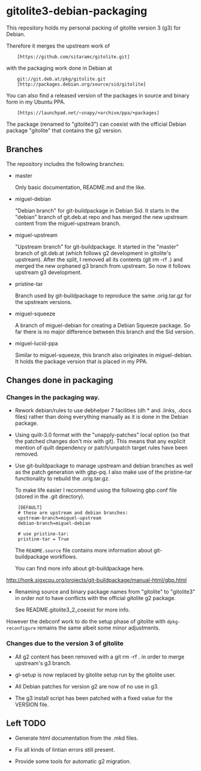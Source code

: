 gitolite3-debian-packaging
==========================

This repository holds my personal packing of gitolite version 3 (g3)
for Debian.  

Therefore it merges the upstream work of 

        [https://github.com/sitaramc/gitolite.git]

with the packaging work done in Debian at

        git://git.deb.at/pkg/gitolite.git
        [http://packages.debian.org/source/sid/gitolite]

You can also find a released version of the packages in source and
binary form in my Ubuntu PPA.

        [https://launchpad.net/~snapy/+archive/ppa/+packages]

The package (renamed to "gitolite3") can coexist with the official
Debian package "gitolite" that contains the g2 version.


Branches
--------

The repository includes the following branches:

*   master

    Only basic documentation, README.md and the like.

*   miguel-debian

    "Debian branch" for git-buildpackage in Debian Sid.  It
    starts in the "debian" branch of git.deb.at repo and has merged
    the new upstream content from the miguel-upstream branch. 

*   miguel-upstream

    "Upstream branch" for git-buildpackage.  It started in the
    "master" branch of git.deb.at (which follows g2 development in
    gitolite's upstream).  After the split, I removed all its contents
    (git rm -rf .) and merged the new orphaned g3 branch from
    upstream.  So now it follows upstream g3 development.

*   pristine-tar

    Branch used by git-buildpackage to reproduce the same .orig.tar.gz
    for the upstream versions.

*   miguel-squeeze

    A branch of miguel-debian for creating a Debian Squeeze package.
    So far there is no major difference between this branch and the
    Sid version.

*   miguel-lucid-ppa

    Similar to miguel-squeeze, this branch also originates in
    miguel-debian.  It holds the package version that is placed in my
    PPA.

Changes done in packaging
-------------------------

### Changes in the packaging way.

*   Rework debian/rules to use debhelper 7 facilities (dh * and
    .links, .docs files) rather than doing everything manually as it
    is done in the Debian package.

*   Using quilt-3.0 format with the "unapply-patches" local option (so
    that the patched changes don't mix with git).   This means that
    any explicit mention of quilt dependency or patch/unpatch target
    rules have been removed.

*   Use git-buildpackage to manage upstream and debian branches as
    well as the patch generation with gbp-pq.  I also make use of the
    pristine-tar functionality to rebuild the .orig.tar.gz.

    To make life easier I recommend using the following gbp.conf file
    (stored in the .git directory).

         [DEFAULT]
         # these are upstream and debian branches:
         upstream-branch=miguel-upstream
         debian-branch=miguel-debian

         # use pristine-tar:
         pristine-tar = True

    The `README.source` file contains more information about
    git-buildpackage workflows.

    You can find more info about git-buildpackage here.

http://honk.sigxcpu.org/projects/git-buildpackage/manual-html/gbp.html

*   Renaming source and binary package names from "gitolite" to
    "gitolite3" in order not to have conflicts with the official
    gitolite g2 package.

    See README.gitolite3_2_coexist for more info.

However the debconf work to do the setup phase of gitolite with
`dpkg-reconfigure` remains the same albeit some minor adjustments.


### Changes due to the version 3 of gitolite

*   All g2 content has been removed with a git rm -rf . in order to
    merge upstream's g3 branch.

*   gl-setup is now replaced by gitolite setup run by the gitolite
    user.

*   All Debian patches for version g2 are now of no use in g3.

*   The g3 install script has been patched with a fixed value for the
    VERSION file.


Left TODO
---------

*   Generate html documentation from the .mkd files.

*   Fix all kinds of lintian errors still present.

*   Provide some tools for automatic g2 migration.    
